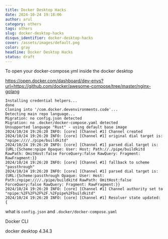 ```yaml
---
title: Docker Desktop Hacks
date: 2024-10-24 19:18:06
author: arul
category: others
tags: others
slug: docker-desktop-hacks
disqus_identifier: docker-desktop-hacks
cover: /assets/images/default.png
color: gray
headline: Docker Desktop Hacks
status: draft
---
```



To open your docker-compose.yml inside the docker desktop

https://open.docker.com/dashboard/dev-envs?url=https://github.com/docker/awesome-compose/tree/master/nginx-golang


```
Installing credential helpers... 
done
Cloning into '/com.docker.devenvironments.code'...
Detecting main repo language...
Migration: no config.json detected
Migration: no .docker/docker-compose.yaml detected
Unsupported language "Rust" - using default base image
2024/10/24 19:26:20 INFO: [core] [Channel #1] Channel created
2024/10/24 19:26:20 INFO: [core] [Channel #1] original dial target is: "npipe:////./pipe/buildkitd"
2024/10/24 19:26:20 INFO: [core] [Channel #1] parsed dial target is: {URL:{Scheme:npipe Opaque: User: Host: Path://./pipe/buildkitd RawPath: OmitHost:false ForceQuery:false RawQuery: Fragment: RawFragment:}}
2024/10/24 19:26:20 INFO: [core] [Channel #1] fallback to scheme "passthrough"
2024/10/24 19:26:20 INFO: [core] [Channel #1] parsed dial target is: {URL:{Scheme:passthrough Opaque: User: Host: Path:/npipe:////./pipe/buildkitd RawPath: OmitHost:false ForceQuery:false RawQuery: Fragment: RawFragment:}}
2024/10/24 19:26:20 INFO: [core] [Channel #1] Channel authority set to "npipe:%2F%2F%2F%2F.%2Fpipe%2Fbuildkitd"
2024/10/24 19:26:20 INFO: [core] [Channel #1] Resolver state updated: {
```


what is `config.json` and `.docker/docker-compose.yaml`



Docker CLI 

docker desktop 4.34.3

